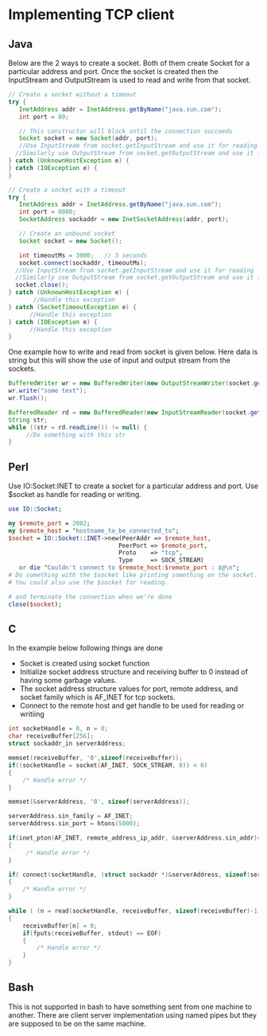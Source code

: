 # Implementing TCP client

## Java
Below are the 2 ways to create a socket. Both of them create Socket for a particular address and port. Once the socket is created then the InputStream and OutputStream is used to read and write from that socket.

```java
// Create a socket without a timeout
try {
   InetAddress addr = InetAddress.getByName("java.sun.com");
   int port = 80;

   // This constructor will block until the connection succeeds
   Socket socket = new Socket(addr, port);
   //Use InputStream from socket.getInputStream and use it for reading
  //Similarly use OutputStream from socket.getOutputStream and use it for writing
} catch (UnknownHostException e) {
} catch (IOException e) {
}

// Create a socket with a timeout
try {
   InetAddress addr = InetAddress.getByName("java.sun.com");
   int port = 8080;
   SocketAddress sockaddr = new InetSocketAddress(addr, port);

   // Create an unbound socket
   Socket socket = new Socket();

   int timeoutMs = 3000;   // 3 seconds
   socket.connect(sockaddr, timeoutMs);
  //Use InputStream from socket.getInputStream and use it for reading
  //Similarly use OutputStream from socket.getOutputStream and use it for writing
  socket.close();       
} catch (UnknownHostException e) {
       //Handle this exception
} catch (SocketTimeoutException e) {
      //Handle this exception
} catch (IOException e) {
      //Handle this exception
}
```

One example how to write and read from socket is given below. Here data is string but this will show the use of input and output stream from the sockets.

```java
BufferedWriter wr = new BufferedWriter(new OutputStreamWriter(socket.getOutputStream()));
wr.write("some text");
wr.flush();

BufferedReader rd = new BufferedReader(new InputStreamReader(socket.getInputStream()));
String str;
while ((str = rd.readLine()) != null) {
     //Do something with this str
}
```

## Perl

Use IO:Socket:INET to create a socket for a particular address and port. Use $socket as handle for reading or writing.

```perl
use IO::Socket;

my $remote_port = 2002;
my $remote_host = "hostname_to_be_connected_to";
$socket = IO::Socket::INET->new(PeerAddr => $remote_host,
                               PeerPort => $remote_port,
                               Proto    => "tcp",
                               Type     => SOCK_STREAM)
   or die "Couldn't connect to $remote_host:$remote_port : $@\n";
# Do something with the $socket like printing something on the socket. Use $socket has the handle to print it.
# You could also use the $socket for reading.

# and terminate the connection when we're done
close($socket);
```

## C
In the example below following things are done
- Socket is created using socket function
- Initialize socket address structure and receiving buffer to 0 instead of having some garbage values.
- The socket address structure values for port, remote address, and socket family which is AF_INET for tcp sockets.
- Connect to the remote host and get handle to be used for reading or writiing

```c
int socketHandle = 0, n = 0;
char receiveBuffer[256];
struct sockaddr_in serverAddress; 

memset(receiveBuffer, '0',sizeof(receiveBuffer));
if((socketHandle = socket(AF_INET, SOCK_STREAM, 0)) < 0)
{
    /* Handle error */
} 

memset(&serverAddress, '0', sizeof(serverAddress)); 

serverAddress.sin_family = AF_INET;
serverAddress.sin_port = htons(5000); 

if(inet_pton(AF_INET, remote_address_ip_addr, &serverAddress.sin_addr)<=0)
{
 	 /* Handle error */
} 

if( connect(socketHandle, (struct sockaddr *)&serverAddress, sizeof(serverAddress)) < 0)
{
    /* Handle error */
} 

while ( (n = read(socketHandle, receiveBuffer, sizeof(receiveBuffer)-1)) > 0)
{
    receiveBuffer[n] = 0;
    if(fputs(receiveBuffer, stdout) == EOF)
    {
        /* Handle error */
    }
} 
```

## Bash

This is not supported in bash to have something sent from one machine to another. There are client server implementation using named pipes but they are supposed to be on the same machine.

